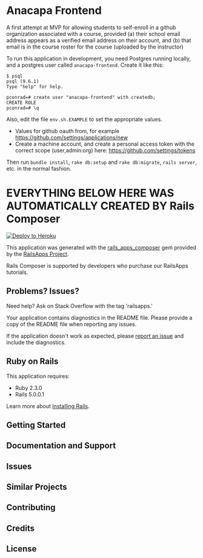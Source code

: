 Anacapa Frontend
================

A first attempt at MVP for allowing students to self-enroll in a github organization associated with a course, provided (a) their school email address appears as a verified email address on their account, and (b) that email is in the course roster for the course (uploaded by the instructor)

To run this application in development, you need Postgres running locally, and a postgres user called `anacapa-frontend`.  Create it like this:

```
$ psql
psql (9.6.1)
Type "help" for help.

pconrad=# create user "anacapa-frontend" with createdb;
CREATE ROLE
pconrad=# \q
```

Also, edit the file `env.sh.EXAMPLE` to set the appropriate values.
* Values for github oauth from, for example <https://github.com/settings/applications/new>
* Create a machine account, and create a personal access token with the correct scope (user,admin:org) here: <https://github.com/settings/tokens>

Then run `bundle install`, `rake db:setup` and `rake db:migrate`, `rails server`, etc. in the normal fashion.

# EVERYTHING BELOW HERE WAS AUTOMATICALLY CREATED BY Rails Composer

[![Deploy to Heroku](https://www.herokucdn.com/deploy/button.png)](https://heroku.com/deploy)

This application was generated with the [rails_apps_composer](https://github.com/RailsApps/rails_apps_composer) gem
provided by the [RailsApps Project](http://railsapps.github.io/).

Rails Composer is supported by developers who purchase our RailsApps tutorials.

Problems? Issues?
-----------

Need help? Ask on Stack Overflow with the tag 'railsapps.'

Your application contains diagnostics in the README file. Please provide a copy of the README file when reporting any issues.

If the application doesn't work as expected, please [report an issue](https://github.com/RailsApps/rails_apps_composer/issues)
and include the diagnostics.

Ruby on Rails
-------------

This application requires:

- Ruby 2.3.0
- Rails 5.0.0.1

Learn more about [Installing Rails](http://railsapps.github.io/installing-rails.html).

Getting Started
---------------

Documentation and Support
-------------------------

Issues
-------------

Similar Projects
----------------

Contributing
------------

Credits
-------

License
-------
